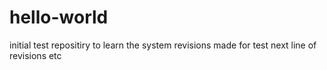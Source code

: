 # hello-world
initial test repositiry to learn the system
revisions made for test
next line of revisions
etc
